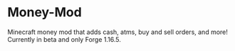 # Money-Mod
 Minecraft money mod that adds cash, atms, buy and sell orders, and more! Currently in beta and only Forge 1.16.5.
